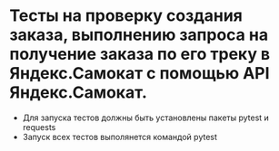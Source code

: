 ﻿# Тесты на проверку создания заказа, выполнению запроса на получение заказа по его треку в Яндекс.Самокат с помощью API Яндекс.Самокат.
- Для запуска тестов должны быть установлены пакеты pytest и requests
- Запуск всех тестов выполянется командой pytest